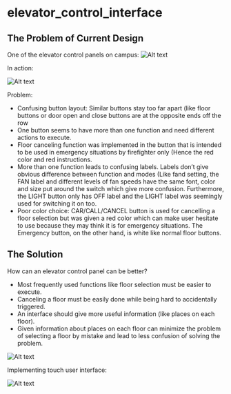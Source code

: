 # elevator_control_interface

## The Problem of Current Design

One of the elevator control panels on campus:
![Alt text](https://github.com/thinhhoangpham/p1.HoangThinh.Pham/blob/main/reportImages/IMG_802C72CFA484-1.jpeg?raw=true)

In action:

![Alt text](https://github.com/thinhhoangpham/p1.HoangThinh.Pham/blob/main/reportImages/ezgif-4-03908d94f1.gif?raw=true)

Problem:
-	Confusing button layout: Similar buttons stay too far apart (like floor buttons or door open and close buttons are at the opposite ends off the row
-	One button seems to have more than one function and need different actions to execute.
-	Floor canceling function was implemented in the button that is intended to be used in emergency situations by firefighter only (Hence the red color and red instructions.
-	More than one function leads to confusing labels. Labels don’t give obvious difference between function and modes (Like fand setting, the FAN label and different levels of fan speeds have the same font, color and size put around the switch which give more confusion. Furthermore, the LIGHT button only has OFF label and the LIGHT label was seemingly used for switching it on too.
-	Poor color choice: CAR/CALL/CANCEL button is used for cancelling a floor selection but was given a red color which can make user hesitate to use because they may think it is for emergency situations. The Emergency button, on the other hand, is white like normal floor buttons.


## The Solution
How can an elevator control panel can be better?
-	Most frequently used functions like floor selection must be easier to execute.
-	Canceling a floor must be easily done while being hard to accidentally triggered.
-	An interface should give more useful information (like places on each floor).
-	Given information about places on each floor can minimize the problem of selecting a floor by mistake and lead to less confusion of solving the problem.

![Alt text](https://github.com/thinhhoangpham/p1.HoangThinh.Pham/blob/main/reportImages/p1.HoangThinh.Pham.png?raw=true)


Implementing touch user interface:

![Alt text](https://github.com/thinhhoangpham/p1.HoangThinh.Pham/blob/main/reportImages/p1.HoangThinh.Pham.gif?raw=true)


